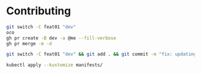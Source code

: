 # Contributing

```bash
git switch -C feat01 "dev"
oco
gh pr create -B dev -a @me --fill-verbose
gh pr merge -m -d
```

```bash
git switch -C feat01 "dev" && git add . && git commit -m "fix: updating config" && git push &&  gh pr create -B dev -a @me --fill-verbose &&  gh pr merge -m -d
```

```bash
kubectl apply --kustomize manifests/
```
